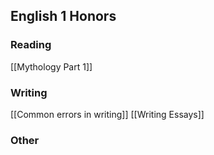 ## English 1 Honors
### Reading
[[Mythology Part 1]]
### Writing
[[Common errors in writing]]
[[Writing Essays]]
### Other